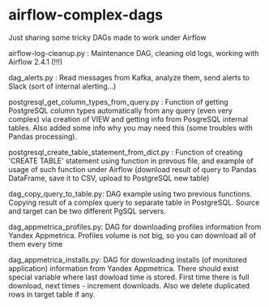 # airflow-complex-dags

Just sharing some tricky DAGs made to work under Airflow

airflow-log-cleanup.py : Maintenance DAG, cleaning old logs, working with Airflow 2.4.1 (!!!)

dag_alerts.py : Read messages from Kafka, analyze them, send alerts to Slack (sort of internal alerting...)

postgresql_get_column_types_from_query.py : Function of getting PostgreSQL column types automatically from any query (even very complex) via creation of VIEW and getting info from PosgreSQL internal tables. Also added some info why you may need this (some troubles with Pandas processing).

postgresql_create_table_statement_from_dict.py : Function of creating 'CREATE TABLE' statement using function in prevous file, and example of usage of such function under Airflow (download result of query to Pandas DataFrame, save it to CSV, upload to PostgreSQL new table) 

dag_copy_query_to_table.py: DAG example using two previous functions. Copying result of a complex query to separate table in PostgreSQL. Source and target can be two different PgSQL servers.

dag_appmetrica_profiles.py: DAG for downloading profiles information from Yandex Appmetrica. Profiles volume is not big, so you can download all of them every time

dag_appmetrica_installs.py: DAG for downloading installs (of monitored application) information from Yandex Appmetrica. There should exist special variable where last dowload time is stored. First time there is full download, next times - increment downloads. Also we delete duplicated rows in target table if any.